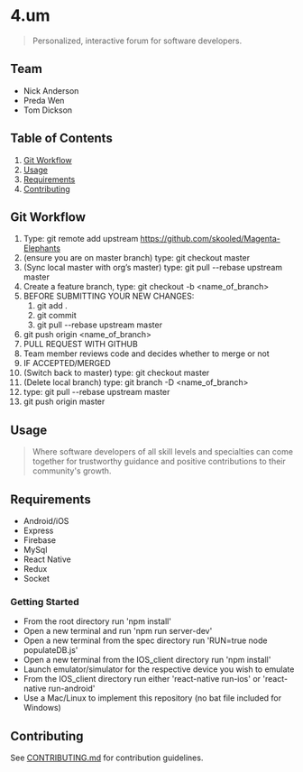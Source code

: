 # 4.um

> Personalized, interactive forum for software developers.

## Team

  - Nick Anderson
  - Preda Wen
  - Tom Dickson

## Table of Contents

1. [Git Workflow](#git-workflow)
1. [Usage](#usage)
1. [Requirements](#requirements)
1. [Contributing](#contributing)

## Git Workflow

1. Type: git remote add upstream https://github.com/skooled/Magenta-Elephants
2. (ensure you are on master branch) type: git checkout master
3. (Sync local master with org’s master) type: git pull --rebase upstream master
4. Create a feature branch, type: git checkout -b <name_of_branch>
5. BEFORE SUBMITTING YOUR NEW CHANGES:
    1. git add .
    2. git commit
    3. git pull --rebase upstream master
6. git push origin <name_of_branch>
7. PULL REQUEST WITH GITHUB
8. Team member reviews code and decides whether to merge or not
9. IF ACCEPTED/MERGED
10. (Switch back to master) type: git checkout master
11. (Delete local branch) type: git branch -D <name_of_branch>
12. type: git pull --rebase upstream master
13. git push origin master

## Usage

> Where software developers of all skill levels and specialties can come together for trustworthy guidance and positive contributions to their community's growth.

## Requirements

- Android/iOS
- Express
- Firebase
- MySql
- React Native
- Redux
- Socket

### Getting Started

- From the root directory run 'npm install'
- Open a new terminal and run 'npm run server-dev'
- Open a new terminal from the spec directory run 'RUN=true node populateDB.js'
- Open a new terminal from the IOS_client directory run 'npm install'
- Launch emulator/simulator for the respective device you wish to emulate
- From the IOS_client directory run either 'react-native run-ios' or 'react-native run-android'
- Use a Mac/Linux to implement this repository (no bat file included for Windows)

## Contributing

See [CONTRIBUTING.md](CONTRIBUTING.md) for contribution guidelines.
